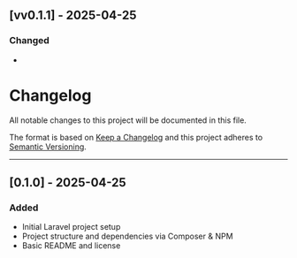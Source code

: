 ## [vv0.1.1] - 2025-04-25

### Changed
- 

# Changelog

All notable changes to this project will be documented in this file.

The format is based on [Keep a Changelog](https://keepachangelog.com/en/1.0.0/)
and this project adheres to [Semantic Versioning](https://semver.org/).

---

## [0.1.0] - 2025-04-25

### Added
- Initial Laravel project setup
- Project structure and dependencies via Composer & NPM
- Basic README and license